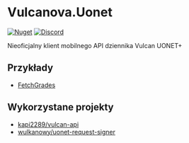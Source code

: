 # Vulcanova.Uonet
[![Nuget](https://img.shields.io/nuget/v/Vulcanova.Uonet)](https://www.nuget.org/packages/Vulcanova.Uonet/)
[![Discord](https://discord.com/api/guilds/951860775503421460/widget.png?style=shield)](https://discord.gg/GaCQknqRjT)

Nieoficjalny klient mobilnego API dziennika Vulcan UONET+

## Przykłady
* [FetchGrades](https://github.com/VulcanovaApp/Vulcanova.Uonet/blob/main/samples/Vulcanova.Uonet.Samples.FetchGrades/Program.cs)

## Wykorzystane projekty
* [kapi2289/vulcan-api](https://github.com/kapi2289/vulcan-api/)
* [wulkanowy/uonet-request-signer](https://github.com/wulkanowy/uonet-request-signer)

